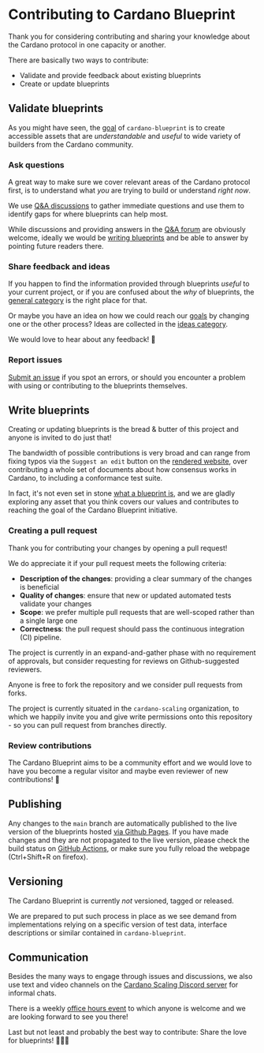 # Contributing to Cardano Blueprint

Thank you for considering contributing and sharing your knowledge about the Cardano protocol in one capacity or another.

There are basically two ways to contribute:
 - Validate and provide feedback about existing blueprints
 - Create or update blueprints

## Validate blueprints

As you might have seen, the [goal](https://cardano-scaling.github.io/cardano-blueprint/#goal) of `cardano-blueprint` is to create accessible assets that are _understandable_ and _useful_ to wide variety of builders from the Cardano community.

### Ask questions

A great way to make sure we cover relevant areas of the Cardano protocol first, is to understand what _you_ are trying to build or understand _right now_.

We use [Q&A discussions](https://github.com/cardano-scaling/cardano-blueprint/discussions/new?category=q-a) to gather immediate questions and use them to identify gaps for where blueprints can help most.

While discussions and providing answers in the [Q&A forum](https://github.com/cardano-scaling/cardano-blueprint/discussions/categories/q-a) are obviously welcome, ideally we would be [writing blueprints](#write-blueprints) and be able to answer by pointing future readers there.

### Share feedback and ideas

If you happen to find the information provided through blueprints _useful_ to your current project, or if you are confused about the _why_ of blueprints, the [general category](https://github.com/cardano-scaling/cardano-blueprint/discussions/categories/general) is the right place for that.

Or maybe you have an idea on how we could reach our [goals](https://cardano-scaling.github.io/cardano-blueprint/#goal) by changing one or the other process? Ideas are collected in the [ideas category](https://github.com/cardano-scaling/cardano-blueprint/discussions/categories/ideas).

We would love to hear about any feedback! 💙

### Report issues

[Submit an issue](https://github.com/cardano-scaling/cardano-blueprint/issues/new) if you spot an errors, or should you encounter a problem with using or contributing to the blueprints themselves.

## Write blueprints

Creating or updating blueprints is the bread & butter of this project and anyone is invited to do just that!

The bandwidth of possible contributions is very broad and can range from fixing typos via the `Suggest an edit` <i class="fa fa-edit"></i> button on the [rendered website](https://cardano-scaling.github.io/cardano-blueprint), over contributing a whole set of documents about how consensus works in Cardano, to including a conformance test suite.

In fact, it's not even set in stone [what a blueprint is](https://cardano-scaling.github.io/cardano-blueprint/#what-is-a-blueprint), and we are gladly exploring any asset that you think covers our values and contributes to reaching the goal of the Cardano Blueprint initiative.

### Creating a pull request

Thank you for contributing your changes by opening a pull request!

We do appreciate it if your pull request meets the following criteria:

+ **Description of the changes**: providing a clear summary of the changes is beneficial
+ **Quality of changes**: ensure that new or updated automated tests validate your changes
+ **Scope**: we prefer multiple pull requests that are well-scoped rather than a single large one
+ **Correctness**: the pull request should pass the continuous integration (CI) pipeline.

The project is currently in an expand-and-gather phase with no requirement of approvals, but consider requesting for reviews on Github-suggested reviewers.

Anyone is free to fork the repository and we consider pull requests from forks.

The project is currently situated in the `cardano-scaling` organization, to which we happily invite you and give write permissions onto this repository - so you can pull request from branches directly.

### Review contributions

The Cardano Blueprint aims to be a community effort and we would love to have you become a regular visitor and maybe even reviewer of new contributions! 🤝

## Publishing

Any changes to the `main` branch are automatically published to the live version of the blueprints hosted [via Github Pages](https://cardano-scaling.github.io/cardano-blueprint/). If you have made changes and they are not propagated to the live version, please check the build status on [GitHub Actions](https://github.com/cardano-scaling/cardano-blueprint/actions), or make sure you fully reload the webpage (Ctrl+Shift+R on firefox).

## Versioning

The Cardano Blueprint is currently _not_ versioned, tagged or released.

We are prepared to put such process in place as we see demand from implementations relying on a specific version of test data, interface descriptions or similar contained in `cardano-blueprint`.

## Communication

Besides the many ways to engage through issues and discussions, we also use text and video channels on the [Cardano Scaling Discord server](https://discord.gg/47YkBFaTtT) for informal chats.

There is a weekly [office hours event](https://discord.gg/xvmdpdsM?event=1346780137806626816) to which anyone is welcome and we are looking forward to see you there!

Last but not least and probably the best way to contribute: Share the love for blueprints! 📘📐💙
